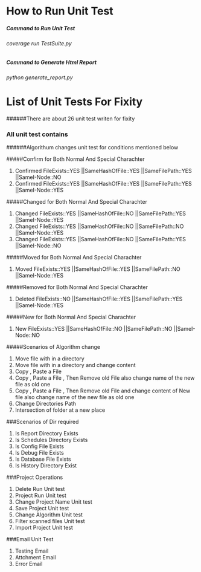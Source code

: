 # How to Run Unit Test
#####  Command to Run Unit Test
###### coverage run TestSuite.py

#####  Command to Generate Html Report
###### python generate_report.py


# List of Unit Tests For Fixity
######There are about 26 unit test writen for fixity 

### All unit test contains 
######Algorithum changes unit test for conditions mentioned below

#####Confirm for Both Normal And Special Charachter

 1. Confirmed  FileExists::YES   ||SameHashOfFile::YES    ||SameFilePath::YES    ||SameI-Node::NO
 2. Confirmed   FileExists::YES  ||SameHashOfFile::YES    ||SameFilePath::YES    ||SameI-Node::YES

#####Changed for Both Normal And Special Charachter

 1. Changed   FileExists::YES    ||SameHashOfFile::NO     ||SameFilePath::YES    ||SameI-Node::YES
 2. Changed  FileExists::YES     ||SameHashOfFile::NO     ||SameFilePath::NO     ||SameI-Node::YES
 3. Changed  FileExists::YES     ||SameHashOfFile::NO     ||SameFilePath::YES    ||SameI-Node::NO

#####Moved for Both Normal And Special Charachter
 1. Moved   FileExists::YES      ||SameHashOfFile::YES    ||SameFilePath::NO     ||SameI-Node::YES

#####Removed for Both Normal And Special Charachter
 1. Deleted   FileExists::NO     ||SameHashOfFile::YES    ||SameFilePath::YES    ||SameI-Node::YES

#####New for Both Normal And Special Charachter
 1. New  FileExists::YES         ||SameHashOfFile::NO     ||SameFilePath::NO     ||SameI-Node::NO

#####Scenarios of Algorithm change 
 1. Move file with in a directory  
 2. Move file with in a directory and change content 
 3. Copy , Paste a File 
 4. Copy , Paste a File , Then Remove old File also change name of the new file as old one 
 5. Copy , Paste a File , Then Remove old File and change content of New file also change name of the new file as old one 
 6. Change Directories Path
 7. Intersection of folder at a new place
 
###Scenarios of Dir required
 1. Is Report Directory Exists
 2. Is Schedules Directory Exists
 3. Is Config File Exists
 4. Is Debug File Exists
 5. Is Database File Exists
 6. Is History Directory Exist 
 
###Project Operations

 1. Delete Run Unit test
 2. Project Run Unit test
 3. Change Project Name Unit test
 4. Save Project Unit test
 5. Change Algorithm Unit test
 6. Filter scanned files Unit test
 7. Import Project Unit test

###Email Unit Test 
 1. Testing Email
 2. Attchment Email
 3. Error Email

